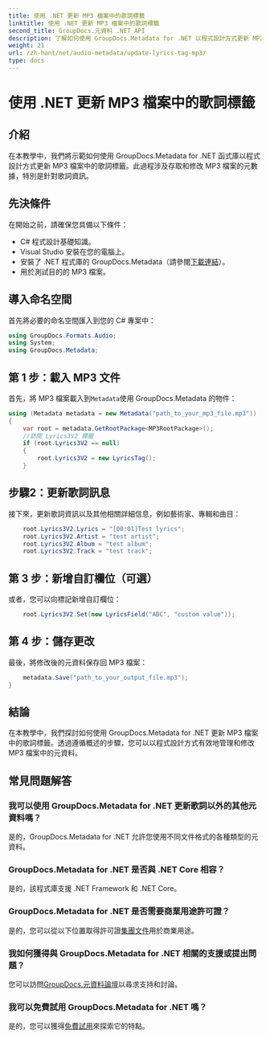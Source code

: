 ```yaml
---
title: 使用 .NET 更新 MP3 檔案中的歌詞標籤
linktitle: 使用 .NET 更新 MP3 檔案中的歌詞標籤
second_title: GroupDocs.元資料 .NET API
description: 了解如何使用 GroupDocs.Metadata for .NET 以程式設計方式更新 MP3 檔案元數據，包括歌詞、藝人和專輯詳細資訊。
weight: 21
url: /zh-hant/net/audio-metadata/update-lyrics-tag-mp3/
type: docs
---
```

# 使用 .NET 更新 MP3 檔案中的歌詞標籤

## 介紹
在本教學中，我們將示範如何使用 GroupDocs.Metadata for .NET 函式庫以程式設計方式更新 MP3 檔案中的歌詞標籤。此過程涉及存取和修改 MP3 檔案的元數據，特別是針對歌詞資訊。
## 先決條件
在開始之前，請確保您具備以下條件：
- C# 程式設計基礎知識。
- Visual Studio 安裝在您的電腦上。
- 安裝了 .NET 程式庫的 GroupDocs.Metadata（請參閱[下載連結](https://releases.groupdocs.com/metadata/net/)）。
- 用於測試目的的 MP3 檔案。

## 導入命名空間
首先將必要的命名空間匯入到您的 C# 專案中：
```csharp
using GroupDocs.Formats.Audio;
using System;
using GroupDocs.Metadata;
```
## 第 1 步：載入 MP3 文件
首先，將 MP3 檔案載入到`Metadata`使用 GroupDocs.Metadata 的物件：
```csharp
using (Metadata metadata = new Metadata("path_to_your_mp3_file.mp3"))
{
    var root = metadata.GetRootPackage<MP3RootPackage>();
    //訪問 Lyrics3V2 標籤
    if (root.Lyrics3V2 == null)
    {
        root.Lyrics3V2 = new LyricsTag();
    }
```
## 步驟2：更新歌詞訊息
接下來，更新歌詞資訊以及其他相關詳細信息，例如藝術家、專輯和曲目：
```csharp
    root.Lyrics3V2.Lyrics = "[00:01]Test lyrics";
    root.Lyrics3V2.Artist = "test artist";
    root.Lyrics3V2.Album = "test album";
    root.Lyrics3V2.Track = "test track";
```
## 第 3 步：新增自訂欄位（可選）
或者，您可以向標記新增自訂欄位：
```csharp
    root.Lyrics3V2.Set(new LyricsField("ABC", "custom value"));
```
## 第 4 步：儲存更改
最後，將修改後的元資料保存回 MP3 檔案：
```csharp
    metadata.Save("path_to_your_output_file.mp3");
}
```

## 結論
在本教學中，我們探討如何使用 GroupDocs.Metadata for .NET 更新 MP3 檔案中的歌詞標籤。透過遵循概述的步驟，您可以以程式設計方式有效地管理和修改 MP3 檔案中的元資料。

## 常見問題解答
### 我可以使用 GroupDocs.Metadata for .NET 更新歌詞以外的其他元資料嗎？
是的，GroupDocs.Metadata for .NET 允許您使用不同文件格式的各種類型的元資料。
### GroupDocs.Metadata for .NET 是否與 .NET Core 相容？
是的，該程式庫支援 .NET Framework 和 .NET Core。
### GroupDocs.Metadata for .NET 是否需要商業用途許可證？
是的，您可以從以下位置取得許可證[集團文件](https://purchase.groupdocs.com/buy)用於商業用途。
### 我如何獲得與 GroupDocs.Metadata for .NET 相關的支援或提出問題？
您可以訪問[GroupDocs.元資料論壇](https://forum.groupdocs.com/c/metadata/14)以尋求支持和討論。
### 我可以免費試用 GroupDocs.Metadata for .NET 嗎？
是的，您可以獲得[免費試用](https://releases.groupdocs.com/)來探索它的特點。